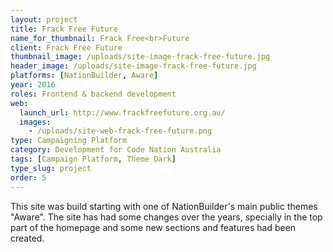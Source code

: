 ```yaml
---
layout: project
title: Frack Free Future
name_for_thumbnail: Frack Free<br>Future
client: Frack Free Future
thumbnail_image: /uploads/site-image-frack-free-future.jpg
header_image: /uploads/site-image-frack-free-future.jpg
platforms: [NationBuilder, Aware]
year: 2016
roles: Frontend & backend development
web:
  launch_url: http://www.frackfreefuture.org.au/
  images:
    - /uploads/site-web-frack-free-future.png
type: Campaigning Platform
category: Development for Code Nation Australia
tags: [Campaign Platform, Theme Dark]
type_slug: project
order: 5
---
```


This site was build starting with one of NationBuilder's main public themes "Aware". The site has had some changes over the years, specially in the top part of the homepage and some new sections and features had been created.